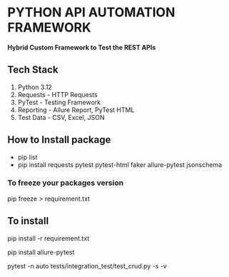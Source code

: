 # PYTHON API AUTOMATION FRAMEWORK

**Hybrid Custom Framework to Test the REST APIs**

## **Tech Stack**

1. Python 3.12
2. Requests - HTTP Requests
3. PyTest - Testing Framework
4. Reporting - Allure Report, PyTest HTML
5. Test Data - CSV, Excel, JSON

## **How to Install package**

* pip list
* pip install requests pytest pytest-html faker allure-pytest jsonschema

### To freeze your packages version

pip freeze > requirement.txt
 
## To install 

pip install -r requirement.txt

pip install allure-pytest 

pytest -n auto tests/integration_test/test_crud.py -s -v  
